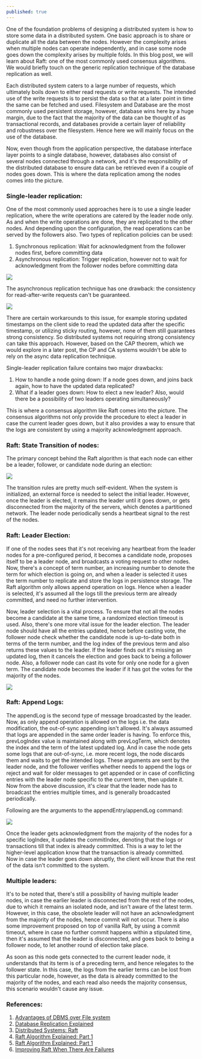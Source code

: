 ```yaml
---
published: true
---
```

One of the foundation problems of designing a distributed system is how to store some data in a distributed system. One basic approach is to share or duplicate all the data between the nodes. However the complexity arises when multiple nodes can operate independently, and in case some node goes down the complexity arises by multiple folds. In this blog post, we will learn about Raft: one of the most commonly used consensus algorithms. We would briefly touch on the generic replication technique of the database replication as well.

Each distributed system caters to a large number of requests, which ultimately boils down to either read requests or write requests. The intended use of the write requests is to persist the data so that at a later point in time the same can be fetched and used. Filesystem and Database are the most commonly used persistent storage, however, database wins here by a huge margin, due to the fact that the majority of the data can be thought of as transactional records, and databases provide a certain layer of reliability and robustness over the filesystem. Hence here we will mainly focus on the use of the database.

Now, even though from the application perspective, the database interface layer points to a single database, however, databases also consist of several nodes connected through a network, and it's the responsibility of the distributed database to ensure data can be retrieved even if a couple of nodes goes down. This is where the data replication among the nodes comes into the picture.

### Single-leader replication:
One of the most commonly used approaches here is to use a single leader replication, where the write operations are catered by the leader node only. As and when the write operations are done, they are replicated to the other nodes. And depending upon the configuration, the read operations can be served by the followers also. Two types of replication policies can be used:
1. Synchronous replication: Wait for acknowledgment from the follower nodes first, before committing data
2. Asynchronous replication: Trigger replication, however not to wait for acknowledgment from the follower nodes before committing data

![](../images/raft-consensus/dataReplication.png)

The asynchronous replication technique has one drawback: the consistency for read-after-write requests can't be guaranteed. 

![](../images/raft-consensus/asyncReadIssue.png)

There are certain workarounds to this issue, for example storing updated timestamps on the client side to read the updated data after the specific timestamp, or utilizing sticky routing, however, none of them still guarantees strong consistency. So distributed systems not requiring strong consistency can take this approach. However, based on the CAP theorem, which we would explore in a later post, the CP and CA systems wouldn't be able to rely on the async data replication technique.


Single-leader replication failure contains two major drawbacks:
1. How to handle a node going down: If a node goes down, and joins back again, how to have the updated data replicated?
2. What if a leader goes down: How to elect a new leader? Also, would there be a possibility of two leaders operating simultaneously?

This is where a consensus algorithm like Raft comes into the picture. The consensus algorithms not only provide the procedure to elect a leader in case the current leader goes down, but it also provides a way to ensure that the logs are consistent by using a majority acknowledgment approach.

### Raft: State Transition of nodes:
The primary concept behind the Raft algorithm is that each node can either be a leader, follower, or candidate node during an election:

![](../images/raft-consensus/raftTransitionDiagram.png)

The transition rules are pretty much self-evident. When the system is initialized, an external force is needed to select the initial leader. However, once the leader is elected, it remains the leader until it goes down, or gets disconnected from the majority of the servers, which denotes a partitioned network. The leader node periodically sends a heartbeat signal to the rest of the nodes. 


### Raft: Leader Election:
If one of the nodes sees that it's not receiving any heartbeat from the leader nodes for a pre-configured period, it becomes a candidate node, proposes itself to be a leader node, and broadcasts a voting request to other nodes. Now, there's a concept of term number, an increasing number to denote the term for which election is going on, and when a leader is selected it uses the term number to replicate and store the logs in persistence storage. The Raft algorithm only allows append operation on logs. Hence when a leader is selected, it's assumed all the logs till the previous term are already committed, and need no further intervention.

Now, leader selection is a vital process. To ensure that not all the nodes become a candidate at the same time, a randomized election timeout is used. Also, there's one more vital issue for the leader election. The leader node should have all the entries updated, hence before casting vote, the follower node check whether the candidate node is up-to-date both in terms of the term number, and the log index of the previous term and also returns these values to the leader. If the leader finds out it's missing an updated log, then it cancels the election and goes back to being a follower node. Also, a follower node can cast its vote for only one node for a given term. The candidate node becomes the leader if it has got the votes for the majority of the nodes.

![](../images/raft-consensus/requestVotesRPC.png)


### Raft: Append Logs:
The appendLog is the second type of message broadcasted by the leader. Now, as only append operation is allowed on the logs i.e. the data modification, the out-of-sync appending isn't allowed. It's always assumed that logs are appended in the same order leader is having. To enforce this, prevLogIndex value is maintained along with prevLogTerm, which denotes the index and the term of the latest updated log. And in case the node gets some logs that are out-of-sync, i.e. more recent logs, the node discards them and waits to get the intended logs. These arguments are sent by the leader node, and the follower verifies whether needs to append the logs or reject and wait for older messages to get appended or in case of conflicting entries with the leader node specific to the current term, then update it. Now from the above discussion, it's clear that the leader node has to broadcast the entries multiple times, and is generally broadcasted periodically.

Following are the arguments to the appendEntry/appendLog command:

![](../images/raft-consensus/logAppendRPC.png)

Once the leader gets acknowledgment from the majority of the nodes for a specific logIndex, it updates the commitIndex, denoting that the logs or transactions till that index is already committed. This is a way to let the higher-level application know that the transaction is already committed. Now in case the leader goes down abruptly, the client will know that the rest of the data isn't committed to the system.


### Multiple leaders:
It's to be noted that, there's still a possibility of having multiple leader nodes, in case the earlier leader is disconnected from the rest of the nodes, due to which it remains an isolated node, and isn't aware of the latest term. However, in this case, the obsolete leader will not have an acknowledgment from the majority of the nodes, hence commit will not occur. There is also some improvement proposed on top of vanilla Raft, by using a commit timeout, where in case no further commit happens within a stipulated time, then it's assumed that the leader is disconnected, and goes back to being a follower node, to let another round of election take place.

As soon as this node gets connected to the current leader node, it understands that its term is of a preceding term, and hence relegates to the follower state. In this case, the logs from the earlier terms can be lost from this particular node, however, as the data is already committed to the majority of the nodes, and each read also needs the majority consensus, this scenario wouldn't cause any issue.



### References:
1. [Advantages of DBMS over File system](https://www.geeksforgeeks.org/advantages-of-dbms-over-file-system/)
2. [Database Replication Explained](https://towardsdatascience.com/database-replication-explained-5c76a200d8f3)
3. [Distributed Systems: Raft](https://www.youtube.com/watch?v=uXEYuDwm7e4&list=PLeKd45zvjcDFUEv_ohr_HdUFe97RItdiB&index=18)
4. [Raft Algorithm Explained: Part 1](https://towardsdatascience.com/raft-algorithm-explained-a7c856529f40)
5. [Raft Algorithm Explained: Part 1](https://towardsdatascience.com/raft-algorithm-explained-2-30db4790cdef)
6. [Improving Raft When There Are Failures](https://tik-db.ee.ethz.ch/file/17210168ce3be9d0e6a5e3f846fb1b29/Improving_RAFT_When_There_Are_Failures.pdf)
